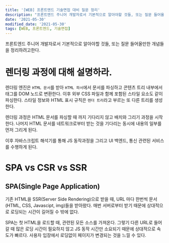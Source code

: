 ```yaml
---
title: '[WEB] 프론트엔드 기술면접 대비 질문 정리'
description: "프론트엔드 주니어 개발자로서 기본적으로 알아야할 것들, 또는 질문 들어올만한 개념들을 정리하려고한다."
date: '2021-05-30'
modified_date: '2021-05-30'
tags: [WEB, 프론트엔드, 기술면접]
---
```


프론트엔드 주니어 개발자로서 기본적으로 알아야할 것들, 또는 질문 들어올만한 개념들을 정리하려고한다.

# 렌더링 과정에 대해 설명하라.

렌더링 엔진은 `HTML 문서`를 받아 `HTML 파서`에서 문서를 파싱하고 콘텐츠 트리 내부에서 태그를 DOM 노드로 변환한다. 이후 외부 CSS 파일과 함께 포함된 스타일 요소도 같이 파싱한다. 스타일 정보와 HTML 표시 규칙은 `렌더 트리`라고 부르는 또 다른 트리를 생성한다.

렌더링 과정은 HTML 문서를 파싱할 때 까지 기다리지 않고 배치와 그리기 과정을 시작한다. 나머지 HTML 문서를 네트워크로부터 받는 것을 기다리는 동시에 내용의 일부를 먼저 그리게 된다.

이후 자바스크립트 해석기를 통해 JS 동작과정을 그리고 UI 백엔드, 통신 관련된 서비스를 수행하게 된다.

# SPA vs CSR vs SSR

## SPA(Single Page Application)

기존 HTML을 SSR(Server Side Rendering)으로 받을 때, URL 마다 한번씩 문서(HTML, CSS, Javascipt, img)들을 받아왔다. 매번 서버로부터 받기 때문에 상대적으로 로딩되는 시간이 길어질 수 밖에 없다.

SPA는 첫 HTML을 로드할 때, 관련된 모든 소스를 가져온다. 그렇기 다른 URL로 들어갈 때 많은 로딩 시간이 필요하지 않고 JS 동작 시간만 소요되기 때문에 상대적으로 속도가 빠르다. 사용자 입장에서 로딩없이 페이지가 변경되는 것을 느낄 수 있다.

